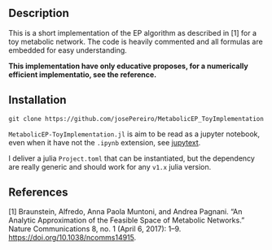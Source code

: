 ## Description

This is a short implementation of the EP algorithm as described in [1] for a toy metabolic network. The code is heavily commented and all formulas are embedded for easy understanding.

**This implementation have only educative proposes, for a numerically efficient implementatio, see the reference.**

## Installation 

```
git clone https://github.com/josePereiro/MetabolicEP_ToyImplementation
```

`MetabolicEP-ToyImplementation.jl` is aim to be read as a jupyter notebook, even when it have not the `.ipynb` extension, see [jupytext](https://github.com/mwouts/jupytext).

I deliver a julia `Project.toml` that can be instantiated, but the dependency are really generic and should work for any `v1.x` julia version.

## References

[1] Braunstein, Alfredo, Anna Paola Muntoni, and Andrea Pagnani. “An Analytic Approximation of the Feasible Space of Metabolic Networks.” Nature Communications 8, no. 1 (April 6, 2017): 1–9. https://doi.org/10.1038/ncomms14915.